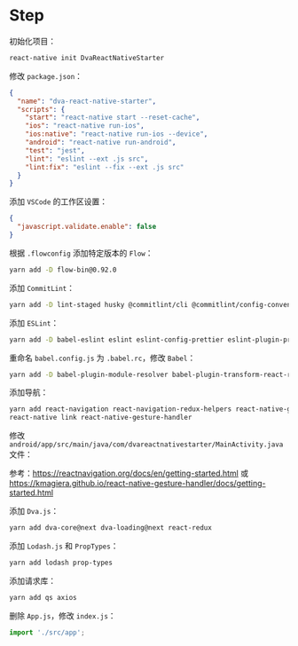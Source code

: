 # Step

初始化项目：

```bash
react-native init DvaReactNativeStarter
```

修改 `package.json`：

```json
{
  "name": "dva-react-native-starter",
  "scripts": {
    "start": "react-native start --reset-cache",
    "ios": "react-native run-ios",
    "ios:native": "react-native run-ios --device",
    "android": "react-native run-android",
    "test": "jest",
    "lint": "eslint --ext .js src",
    "lint:fix": "eslint --fix --ext .js src"
  }
}
```

添加 `VSCode` 的工作区设置：

```json
{
  "javascript.validate.enable": false
}
```

根据 `.flowconfig` 添加特定版本的 `Flow`：

```bash
yarn add -D flow-bin@0.92.0
```

添加 `CommitLint`：

```bash
yarn add -D lint-staged husky @commitlint/cli @commitlint/config-conventional
```

添加 `ESLint`：

```bash
yarn add -D babel-eslint eslint eslint-config-prettier eslint-plugin-prettier eslint-import-resolver-babel-module prettier
```

重命名 `babel.config.js` 为 `.babel.rc`，修改 `Babel`：

```bash
yarn add -D babel-plugin-module-resolver babel-plugin-transform-react-remove-prop-types babel-plugin-transform-remove-console babel-plugin-transform-remove-debugger babel-plugin-lodash
```

添加导航：

```bash
yarn add react-navigation react-navigation-redux-helpers react-native-gesture-handler
react-native link react-native-gesture-handler
```

修改 `android/app/src/main/java/com/dvareactnativestarter/MainActivity.java` 文件：

参考：https://reactnavigation.org/docs/en/getting-started.html 或 https://kmagiera.github.io/react-native-gesture-handler/docs/getting-started.html

添加 `Dva.js`：

```bash
yarn add dva-core@next dva-loading@next react-redux
```

添加 `Lodash.js` 和 `PropTypes`：

```bash
yarn add lodash prop-types
```

添加请求库：

```bash
yarn add qs axios
```

删除 `App.js`，修改 `index.js`：

```js
import './src/app';
```
